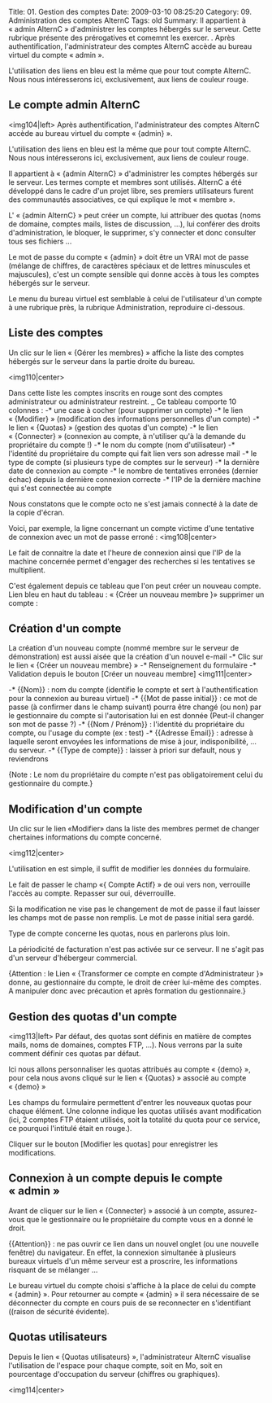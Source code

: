 Title: 01. Gestion des comptes 
Date: 2009-03-10 08:25:20
Category: 09. Administration des comptes AlternC
Tags: old
Summary: Il appartient  à « admin AlternC » d'administrer les comptes hébergés sur le serveur. Cette rubrique présente des prérogatives et comemnt les exercer.
 . Après authentification, l'administrateur des comptes AlternC accède au bureau virtuel du compte « admin ».

L'utilisation des liens en bleu est la même que pour tout compte AlternC.
Nous nous intéresserons ici, exclusivement, aux liens de couleur rouge.


## Le compte admin AlternC

<img104|left> Après authentification, l'administrateur des comptes AlternC accède au bureau virtuel du compte « {admin} ».
 
L'utilisation des liens en bleu est la même que pour tout compte AlternC.
Nous nous intéresserons ici, exclusivement, aux liens de couleur rouge.

Il appartient  à « {admin AlternC} » d'administrer les comptes hébergés sur le serveur.
Les termes compte et membres sont utilisés. AlternC a été développé dans le cadre d'un projet libre, ses premiers utilisateurs furent des communautés associatives, ce qui explique le mot « membre ». 

L' « {admin AlternC} » peut créer un compte, lui attribuer des quotas (noms de domaine, comptes mails, listes de discussion, ...), lui conférer des droits d'administration, le bloquer, le supprimer, s'y connecter et donc consulter tous ses fichiers  ...

Le mot de passe du compte « {admin} » doit être un VRAI mot de passe (mélange de chiffres, de caractères spéciaux et de lettres minuscules et majuscules), c'est un compte sensible qui donne accès à tous les comptes hébergés sur le serveur.

Le menu du bureau virtuel est semblable à celui de l'utilisateur d'un compte à une rubrique près, la rubrique Administration, reproduire ci-dessous. 

<img105>

## Liste des comptes

Un clic sur le lien « {Gérer les membres} » affiche la liste des comptes hébergés sur le serveur dans la partie droite du bureau.

<img110|center>

Dans cette liste les comptes inscrits en rouge sont des comptes administrateur  ou administrateur  restreint.
_ Ce tableau comporte 10 colonnes :
-* une case à cocher (pour supprimer un compte)
-* le lien « {Modifier} » (modification des informations personnelles d'un compte)
-* le lien « {Quotas} » (gestion des quotas d'un compte)
-* le lien « {Connecter} » (connexion au compte, à n'utiliser qu'à la demande du propriétaire du compte !)
-* le nom du compte (nom d'utilisateur)
-* l'identité du propriétaire du compte qui fait lien vers son adresse mail 
-* le type de compte (si plusieurs type de comptes sur le serveur)
-* la dernière date de connexion au compte
-* le nombre de tentatives erronées (dernier échac) depuis la dernière connexion correcte
-* l'IP de la dernière machine qui s'est connectée au compte 

Nous constatons que le compte octo ne s'est jamais connecté à la date de la copie d'écran.

Voici, par exemple, la ligne concernant un compte victime d'une tentative de connexion avec un mot de passe erroné :
<img108|center>

Le fait de connaitre la date et l'heure de connexion ainsi que l'IP de la machine concernée permet d'engager des recherches si les tentatives se multiplient.

C'est également depuis ce tableau que l'on peut créer un nouveau compte.
Lien bleu en haut du tableau : « {Créer un nouveau membre }»
supprimer un compte :

## Création d'un compte

La création d'un nouveau compte (nommé membre sur le serveur de démonstration)  est aussi aisée que la création d'un nouvel e-mail 
-* Clic sur le lien « {Créer un nouveau membre} »
-* Renseignement du formulaire
-* Validation depuis le bouton [Créer un nouveau membre]
<img111|center>

-* {{Nom}} : nom du compte (identifie le compte et sert à l'authentification pour la connexion au bureau virtuel)
-* {{Mot de passe initial}} : ce mot de passe (à confirmer dans le champ suivant) pourra être changé (ou non) par le gestionnaire du compte si l'autorisation lui en est donnée (Peut-il changer son mot de passe ?)
-* {{Nom / Prénom}} : l'identité du propriétaire du compte, ou l'usage du compte (ex : test)
-* {{Adresse Email}} : adresse à laquelle seront envoyées les informations de mise à jour, indisponibilité, ... du serveur.
-* {{Type de compte}} : laisser à priori sur default, nous y reviendrons

{Note : Le nom du propriétaire du compte n'est pas obligatoirement celui du gestionnaire du compte.}

## Modification d'un compte

Un clic sur le lien «Modifier» dans la liste des membres permet de changer chertaines informations du compte concerné.

<img112|center>

L'utilisation en est simple, il suffit de modifier les données du formulaire.

Le fait de passer le champ «{ Compte Actif} » de oui vers non, verrouille l'accès au compte. Repasser sur oui, déverrouille.

Si la modification ne vise pas le changement de mot de passe il faut laisser les champs mot de passe non remplis. Le mot de passe initial sera gardé.

Type de compte concerne les quotas, nous en parlerons plus loin.

La périodicité de facturation n'est pas activée sur ce serveur. Il ne s'agit pas d'un serveur d'hébergeur commercial.

{Attention : le Lien « {Transformer ce compte en compte d'Administrateur }» donne, au gestionnaire du compte, le droit de créer lui-même des comptes. A manipuler donc avec précaution et après formation du gestionnaire.}

## Gestion des quotas d'un compte

<img113|left> Par défaut, des quotas sont définis en matière de comptes mails, noms de domaines, comptes FTP, ...). Nous verrons par la suite comment définir ces quotas par défaut.

Ici nous allons personnaliser les quotas attribués au compte « {demo} », pour cela nous avons cliqué sur le lien « {Quotas} » associé au compte « {demo} »

Les champs du formulaire permettent d'entrer les nouveaux quotas pour chaque élément. Une colonne indique les quotas utilisés  avant modification (ici, 2 comptes FTP étaient utilisés, soit  la totalité du quota pour ce service, ce pourquoi l'intitulé était en rouge.).

Cliquer sur le bouton [Modifier les quotas] pour enregistrer les modifications.

## Connexion à un compte depuis le compte « admin »

Avant de cliquer sur le lien « {Connecter} » associé à un compte, assurez-vous que le gestionnaire ou le propriétaire du compte vous en a donné le droit.

{{Attention}} : ne pas ouvrir ce lien dans un nouvel onglet (ou une nouvelle fenêtre) du navigateur. En effet, la connexion simultanée à plusieurs bureaux virtuels d'un même serveur est a proscrire, les informations risquant de se mélanger ... 

Le bureau virtuel du compte choisi s'affiche à la place de celui du compte « {admin} ».  Pour retourner au compte « {admin} » il sera nécessaire de se déconnecter du compte en cours puis de se reconnecter en s'identifiant ((raison de sécurité évidente).


## Quotas utilisateurs

Depuis le lien « {Quotas utilisateurs} », l'administrateur AlternC visualise l'utilisation de l'espace pour chaque compte, soit en Mo, soit en pourcentage d'occupation du serveur (chiffres ou graphiques).

<img114|center>
